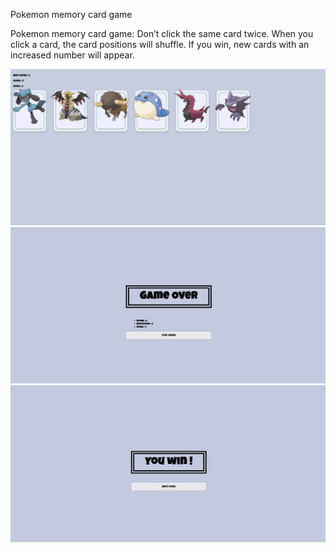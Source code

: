 Pokemon memory card game

Pokemon memory card game: Don’t click the same card twice. When you click a card, the card positions will shuffle. If you win, new cards with an increased number will appear.

![Image description](src/assets/img_1.png)
![Image description](src/assets/img_2.png)
![Image description](src/assets/img_3.png)